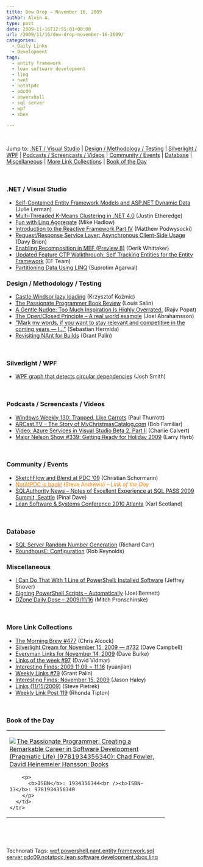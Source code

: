 ```yaml
---
title: Dew Drop – November 16, 2009
author: Alvin A.
type: post
date: 2009-11-16T12:55:01+00:00
url: /2009/11/16/dew-drop-november-16-2009/
categories:
  - Daily Links
  - Development
tags:
  - entity framework
  - lean software development
  - linq
  - nant
  - notatpdc
  - pdc09
  - powershell
  - sql server
  - wpf
  - xbox

---
```

&#160;

Jump to: [.NET / Visual Studio][1] | [Design / Methodology / Testing][2] | [Silverlight / WPF][3] | [Podcasts / Screencasts / Videos][4] | [Community / Events][5] | [Database][6] | [Miscellaneous][7] | [More Link Collections][8] | [Book of the Day][9] 

&#160;

### <a name="dotnet"></a>.NET / Visual Studio

  * [Self-Contained Entity Framework Models and ASP.NET Dynamic Data][10] (Julie Lerman)
  * [Multi-Threaded K-Means Clustering in .NET 4.0][11] (Justin Etheredge)
  * [Fun with Linq Aggregate][12] (Mike Hadlow)
  * [Introduction to the Reactive Framework Part IV][13] (Matthew Podwysocki)
  * [Request/Response Service Layer: Asynchronous Client-Side Usage][14] (Davy Brion)
  * [Enabling Recomposition in MEF (Preview 8)][15] (Derik Whittaker)
  * [Updated Feature CTP Walkthrough: Self Tracking Entities for the Entity Framework][16] (EF Team)
  * [Partitioning Data Using LINQ][17] (Suprotim Agarwal)

<a name="web"></a>

### <a name="design"></a>Design / Methodology / Testing

  * [Castle Windsor lazy loading][18] (Krzysztof Koźmic)
  * [The Passionate Programmer Book Review][19] (Louis Salin)
  * [A Gentle Nudge: Too Much Inspiration Is Highly Overrated.][20] (Rajiv Popat)
  * [The Open/Closed Principle &#8211; A real world example][21] (Joel Abrahamsson)
  * ["Mark my words, if you want to stay relevant and competitive in the coming years — I&#8230;"][22] (Sebastian Hermida)
  * [Revisiting NAnt for Builds][23] (Grant Palin)

&#160;

### <a name="silverlight"></a>Silverlight / WPF

  * [WPF graph that detects circular dependencies][24] (Josh Smith)

&#160;

### <a name="podcasts"></a>Podcasts / Screencasts / Videos

  * [Windows Weekly 130: Trapped, Like Carrots][25] (Paul Thurrott)
  * [ARCast.TV &#8211; The Story of MyChristmasCatalog.com][26] (Bob Familiar)
  * [Video: Azure Services in Visual Studio Beta 2, Part II][27] (Charlie Calvert)
  * [Major Nelson Show #339: Getting Ready for Holiday 2009][28] (Larry Hyrb)

&#160;

### <a name="events"></a>Community / Events

  * [SketchFlow and Blend at PDC ‘09][29] (Christian Schormann)
  * [<font color="#ff8000">NotAtPDC is back!</font>][30] <font color="#ff8000">(Steve Andrews) <em>– Link of the Day</em></font>
  * [SQLAuthority News – Notes of Excellent Experience at SQL PASS 2009 Summit, Seattle][31] (Pinal Dave)
  * [Lean Software & Systems Conference 2010 Atlanta][32] (Karl Scotland)

&#160;

### <a name="db"></a>Database

  * [SQL Server Random Number Generation][33] (Richard Carr)
  * [RoundhousE: Configuration][34] (Rob Reynolds)

<a name="sp"></a>

### <a name="misc"></a>Miscellaneous

  * [I Can Do That With 1 Line of PowerShell: Installed Software][35] (Jeffrey Snover)
  * [Signing PowerShell Scripts – Automatically][36] (Joel Bennett)
  * [DZone Daily Dose &#8211; 2009/11/16][37] (Mitch Pronschinske)

&#160;

### <a name="links"></a>More Link Collections

  * [The Morning Brew #477][38] (Chris Alcock)
  * [Silverlight Cream for November 15, 2009 &#8212; #732][39] (Dave Campbell)
  * [Everyman Links for November 14, 2009][40] (Dave Burke)
  * [Links of the week #97][41] (David Vidmar)
  * [Interesting Finds: 2009 11.09 ~ 11.16][42] (yuanjian)
  * [Weekly Links #79][43] (Grant Palin)
  * [Interesting Finds: November 15, 2009][44] (Jason Haley)
  * [Links (11/15/2009)][45] (Steve Pietrek)
  * [Weekly Link Post 119][46] (Rhonda Tipton)

&#160;

### <a name="book"></a>Book of the Day

<div style="padding-bottom: 0px; margin: 0px; padding-left: 0px; padding-right: 0px; display: inline; float: none; padding-top: 0px" id="scid:7dc1bd33-94bd-46fd-a20b-0131235bcd47:1018b69c-98fa-4c8e-98e7-7a4e938fca48" class="wlWriterSmartContent">
  <table cellspacing="0" cellpadding="2" width="400" border="0" unselectable="on">
    <tr>
      <td valign="top" width="400">
        <p>
          <a title="The Passionate Programmer: Creating a Remarkable Career in Software Development (Pragmatic Life) (9781934356340): Chad Fowler, David Heinemeier Hansson: Books" href="http://www.amazon.com/exec/obidos/ASIN/1934356344/alvinashcraft-20"><img data-recalc-dims="1" decoding="async" src="https://i0.wp.com/images.amazon.com/images/P/1934356344.01.MZZZZZZZ.jpg?w=660" border="0" align="left" style="float:left" />The Passionate Programmer: Creating a Remarkable Career in Software Development (Pragmatic Life) (9781934356340): Chad Fowler, David Heinemeier Hansson: Books</a>
        </p>
        
        <p>
          <b>ISBN</b>: 1934356344<br /><b>ISBN-13</b>: 9781934356340
        </p>
      </td>
    </tr>
  </table>
</div>

&#160;

<div style="padding-bottom: 0px; margin: 0px; padding-left: 0px; padding-right: 0px; display: inline; float: none; padding-top: 0px" id="scid:C16BAC14-9A3D-4c50-9394-FBFEF7A93539:c63f2560-270f-41d2-9924-f8852ab7be7d" class="wlWriterSmartContent">
  <!--dotnetkickit-->
</div>

&#160;

<div style="padding-bottom: 0px; margin: 0px; padding-left: 0px; padding-right: 0px; display: inline; float: none; padding-top: 0px" id="scid:0767317B-992E-4b12-91E0-4F059A8CECA8:3eafcf42-db6e-4603-a558-e448c96acba9" class="wlWriterSmartContent">
  Technorati Tags: <a href="http://technorati.com/tags/wpf" rel="tag">wpf</a>,<a href="http://technorati.com/tags/powershell" rel="tag">powershell</a>,<a href="http://technorati.com/tags/nant" rel="tag">nant</a>,<a href="http://technorati.com/tags/entity+framework" rel="tag">entity framework</a>,<a href="http://technorati.com/tags/sql+server" rel="tag">sql server</a>,<a href="http://technorati.com/tags/pdc09" rel="tag">pdc09</a>,<a href="http://technorati.com/tags/notatpdc" rel="tag">notatpdc</a>,<a href="http://technorati.com/tags/lean+software+development" rel="tag">lean software development</a>,<a href="http://technorati.com/tags/xbox" rel="tag">xbox</a>,<a href="http://technorati.com/tags/linq" rel="tag">linq</a>
</div>

<div class="wlWriterHeaderFooter" style="margin:0px; padding:0px 0px 0px 0px;">
  <p>
    <br /> </div>

 [1]: https://morningdew-bpc6g3a0fgaxdxcu.eastus2-01.azurewebsites.net/#dotnet
 [2]: https://morningdew-bpc6g3a0fgaxdxcu.eastus2-01.azurewebsites.net/#design
 [3]: https://morningdew-bpc6g3a0fgaxdxcu.eastus2-01.azurewebsites.net/#silverlight
 [4]: https://morningdew-bpc6g3a0fgaxdxcu.eastus2-01.azurewebsites.net/#podcasts
 [5]: https://morningdew-bpc6g3a0fgaxdxcu.eastus2-01.azurewebsites.net/#events
 [6]: https://morningdew-bpc6g3a0fgaxdxcu.eastus2-01.azurewebsites.net/#db
 [7]: https://morningdew-bpc6g3a0fgaxdxcu.eastus2-01.azurewebsites.net/#misc
 [8]: https://morningdew-bpc6g3a0fgaxdxcu.eastus2-01.azurewebsites.net/#links
 [9]: https://morningdew-bpc6g3a0fgaxdxcu.eastus2-01.azurewebsites.net/#book
 [10]: http://thedatafarm.com/blog/data-access/self-contained-entity-framework-models-and-asp-net-dynamic-data/
 [11]: http://www.codethinked.com/post.aspx?id=2d9753ba-31f7-4c44-a5d5-ed4cb4308c71
 [12]: http://feedproxy.google.com/~r/CodeRant/~3/A7VjcEoiCqM/fun-with-linq-aggregate.html
 [13]: http://feedproxy.google.com/~r/MatthewPodwysockisBlog/~3/daC7Yk74l-Y/introduction-to-the-reactive-framework-part-iv.aspx
 [14]: http://feedproxy.google.com/~r/davybrion/~3/ka12RJ621R8/
 [15]: http://feedproxy.google.com/~r/Devlicious/~3/t9TcVmIhdOU/enabling-recomposition-in-mef-preview-8.aspx
 [16]: http://blogs.msdn.com/adonet/archive/2009/11/15/updated-feature-ctp-walkthrough-self-tracking-entities-for-the-entity-framework.aspx
 [17]: http://feedproxy.google.com/~r/netCurryRecentArticles/~3/x1ROe0_oQNc/ShowArticle.aspx
 [18]: http://feedproxy.google.com/~r/Devlicious/~3/myln9AbMUY0/castle-windsor-lazy-loading.aspx
 [19]: http://feedproxy.google.com/~r/LosTechies/~3/pWjEs_g7bWI/the-passionate-programmer-review.aspx
 [20]: http://www.thousandtyone.com/blog/AGentleNudgeTooMuchInspirationIsHighlyOverrated.aspx
 [21]: http://joelabrahamsson.com/entry/the-open-closed-principle-a-real-world-example
 [22]: http://feedproxy.google.com/~r/MustachesAndKeyboards/~3/CskFWKcf-4g/245346463
 [23]: http://grantpalin.com/2009/11/15/revisiting-nant-for-builds/
 [24]: http://joshsmithonwpf.wordpress.com/2009/11/16/wpf-graph-that-detects-circular-dependencies/
 [25]: http://www.winsupersite.com/paul/podcast.asp#130
 [26]: http://feedproxy.google.com/~r/msdn/bobfamiliar/~3/AcycQtSFLd8/arcast-tv-the-story-of-mychristmascatalog-com.aspx
 [27]: http://blogs.msdn.com/charlie/archive/2009/11/15/video-azure-services-in-visual-studio-beta-2-part-ii.aspx
 [28]: http://feedproxy.google.com/~r/MajorNelsonblogcast/~3/ZYUkQ6WVeUg/Show-339-Getting-Ready-for-Holiday-2009.aspx
 [29]: http://electricbeach.org/?p=352
 [30]: http://www.platinumbay.com/blogs/dotneticated/archive/2009/11/16/notatpdc-is-back.aspx
 [31]: http://blog.sqlauthority.com/2009/11/16/sqlauthority-news-notes-of-excellent-experience-at-sql-pass-2009-summit-seattle/
 [32]: http://availagility.co.uk/2009/11/16/lean-software-systems-conference-2010-atlanta/
 [33]: http://feedproxy.google.com/~r/BlackwaspLatestAdditions/~3/WJaOBsBx1eQ/SQLRandom.aspx
 [34]: http://feedproxy.google.com/~r/robz/~3/v2cSfWgCPjY/roundhouse-configuration.aspx
 [35]: http://blogs.msdn.com/powershell/archive/2009/11/15/i-can-do-that-with-1-line-of-powershell-installed-software.aspx
 [36]: http://huddledmasses.org/signing-powershell-scripts-automatically/
 [37]: http://feeds.dzone.com/~r/zones/dotnet/~3/vsVwQOPCf_0/dzone-daily-dose-20091116
 [38]: http://feedproxy.google.com/~r/ReflectivePerspective/~3/4QiVRpbgcIY/
 [39]: http://geekswithblogs.net/WynApseTechnicalMusings/archive/2009/11/15/136322.aspx
 [40]: http://feedproxy.google.com/~r/DaveBurke/~3/MLy-5yLfM3w/post.aspx
 [41]: http://feeds.vidmar.net/~r/BiteMyBytes/~3/CytjwcWKl50/links-of-the-week-97-again.aspx
 [42]: http://weblogs.asp.net/yuanjian/archive/2009/11/15/interesting-finds-2009-11-09-11-16.aspx
 [43]: http://grantpalin.com/2009/11/15/weekly-links-79/
 [44]: http://jasonhaley.com/blog/post.aspx?id=745265c0-f5bb-4f2f-94ab-0edb237f1703
 [45]: http://spietrek.blogspot.com/2009/11/links-11152009.html
 [46]: http://rtipton.wordpress.com/2009/11/15/weekly-link-post-119/